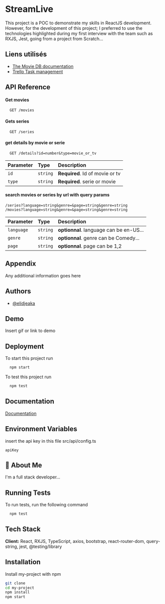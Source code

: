 
# StreamLive 

This project is a POC to demonstrate my skills in ReactJS development.
However, for the development of this project; I preferred to use the technologies highlighted during my first interview with the team such as RXJS, Jest, going from a project from Scratch...




## Liens utilisés

 - [The Movie DB documentation](https://developers.themoviedb.org/)
 - [Trello Task management](https://trello.com/b/LiThWTLW/streamlive)
 


## API Reference

#### Get movies

```http
  GET /movies
```

#### Gets series

```http
  GET /series
```

#### get details by movie or serie

```http
  GET /details?id=number&type=movie_or_tv
```

| Parameter | Type     | Description                       |
| :-------- | :------- | :-------------------------------- |
| `id`      | `string` | **Required**. Id of movie or tv |
| `type`      | `string` | **Required**. serie or movie |


#### search movies or series by url with query params

```http
/series?language=string&genre=&page=string&genre=string
/movies?language=string&genre=&page=string&genre=string
```
| Parameter | Type     | Description                       |
| :-------- | :------- | :-------------------------------- |
| `language`      | `string` | **optionnal**. language can be en-US... |
| `genre`      | `string` | **optionnal**. genre can be Comedy... |
| `page`      | `string` | **optionnal**. page can be 1,2 |



## Appendix

Any additional information goes here


## Authors

- [@elidjeaka](https://github.com/ELIDJEAKA)


## Demo

Insert gif or link to demo


## Deployment

To start this project run

```bash
  npm start
```

To test this project run

```bash
  npm test
```


## Documentation

[Documentation](https://linktodocumentation)


## Environment Variables

insert the api key in this file src/api/config.ts

`apiKey` 




## 🚀 About Me
I'm a full stack developer...


## Running Tests

To run tests, run the following command

```bash
  npm test
```


## Tech Stack

**Client:** React, RXJS, TypeScript, axios, bootstrap, react-router-dom, query-string, jest, @testing/library




## Installation

Install my-project with npm

```bash
git clone
cd my-project
npm install
npm start

```
    